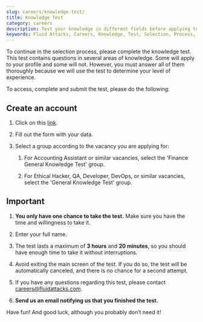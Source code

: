 ```yaml
---
slug: careers/knowledge-test/
title: Knowledge Test
category: careers
description: Test your knowledge in different fields before applying to any of our positions.
keywords: Fluid Attacks, Careers, Knowledge, Test, Selection, Process, Pentesting, Ethical Hacking
---
```


To continue in the selection process, please complete the knowledge
test. This test contains questions in several areas of knowledge. Some
will apply to your profile and some will not. However, you must answer
all of them thoroughly because we will use the test to determine your
level of experience.

To access, complete and submit the test, please do the following:

## Create an account

1. Click on this
    [link](https://autonomicgeneralknowledgetest.thinkexam.com/startTest/NjEwNDI=/NA).

2. Fill out the form with your data.

3. Select a group according to the vacancy you are applying for:

    1. For Accounting Assistant or similar vacancies, select the
        'Finance General Knowledge Test' group.

    2. For Ethical Hacker, QA, Developer, DevOps, or similar vacancies,
        select the 'General Knowledge Test' group.

## Important

1. **You only have one chance to take the test.** Make sure you have
    the time and willingness to take it.

2. Enter your full name.

3. The test lasts a maximum of **3 hours** and **20 minutes**, so you
    should have enough time to take it without interruptions.

4. Avoid exiting the main screen of the test. If you do so, the test
    will be automatically canceled, and there is no chance for a second
    attempt.

5. If you have any questions regarding this test, please contact
    <careers@fluidattacks.com>.

6. **Send us an email notifying us that you finished the test.**

Have fun\! And good luck, although you probably don’t need it\!
